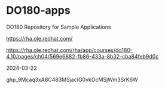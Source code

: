 # DO180-apps
DO180 Repository for Sample Applications

https://rha.ole.redhat.com/

https://rha.ole.redhat.com/rha/app/courses/do180-4.10/pages/ch04/569e6882-fb86-433a-8b32-cba84feb9d0c


2024-03-22

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 
